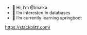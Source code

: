 - 👋 Hi, I’m @Imalka
- 👀 I’m interested in databases 
- 🌱 I’m currently learning springboot 

https://stackblitz.com/

<!---
ImalkaPrasadini/ImalkaPrasadini is a ✨ special ✨ repository because its `README.md` (this file) appears on your GitHub profile.
You can click the Preview link to take a look at your changes.
--->
